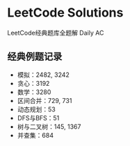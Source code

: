 # LeetCode Solutions

LeetCode经典题库全题解 Daily AC

## 经典例题记录

* 模拟：2482, 3242
* 贪心：3192
* 数学：3280
* 区间合并：729, 731
* 动态规划：53
* DFS与BFS：51
* 树与二叉树：145, 1367
* 并查集：684

